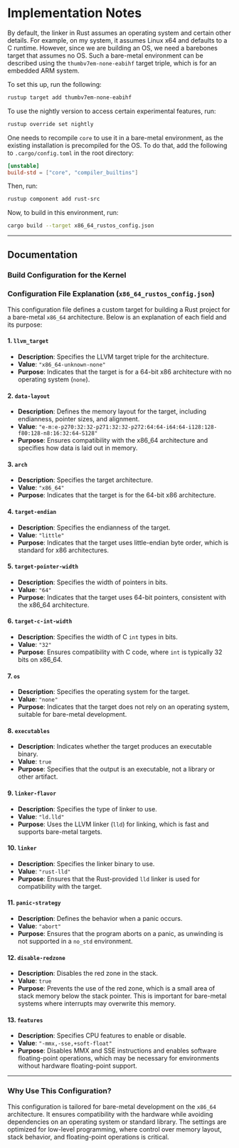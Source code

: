 # Implementation Notes

By default, the linker in Rust assumes an operating system and certain other details. For example, on my system, it assumes Linux x64 and defaults to a C runtime. However, since we are building an OS, we need a barebones target that assumes no OS. Such a bare-metal environment can be described using the `thumbv7em-none-eabihf` target triple, which is for an embedded ARM system.

To set this up, run the following:

```bash
rustup target add thumbv7em-none-eabihf
```

To use the nightly version to access certain experimental features, run:

```bash
rustup override set nightly
```

One needs to recompile `core` to use it in a bare-metal environment, as the existing installation is precompiled for the OS. To do that, add the following to `.cargo/config.toml` in the root directory:

```toml
[unstable]
build-std = ["core", "compiler_builtins"]
```

Then, run:

```bash
rustup component add rust-src
```

Now, to build in this environment, run:

```bash
cargo build --target x86_64_rustos_config.json
```

---

## Documentation

### Build Configuration for the Kernel

### Configuration File Explanation (`x86_64_rustos_config.json`)

This configuration file defines a custom target for building a Rust project for a bare-metal `x86_64` architecture. Below is an explanation of each field and its purpose:

#### 1. **`llvm_target`**
   - **Description**: Specifies the LLVM target triple for the architecture.
   - **Value**: `"x86_64-unknown-none"`
   - **Purpose**: Indicates that the target is for a 64-bit x86 architecture with no operating system (`none`).

#### 2. **`data-layout`**
   - **Description**: Defines the memory layout for the target, including endianness, pointer sizes, and alignment.
   - **Value**: `"e-m:e-p270:32:32-p271:32:32-p272:64:64-i64:64-i128:128-f80:128-n8:16:32:64-S128"`
   - **Purpose**: Ensures compatibility with the x86_64 architecture and specifies how data is laid out in memory.

#### 3. **`arch`**
   - **Description**: Specifies the target architecture.
   - **Value**: `"x86_64"`
   - **Purpose**: Indicates that the target is for the 64-bit x86 architecture.

#### 4. **`target-endian`**
   - **Description**: Specifies the endianness of the target.
   - **Value**: `"little"`
   - **Purpose**: Indicates that the target uses little-endian byte order, which is standard for x86 architectures.

#### 5. **`target-pointer-width`**
   - **Description**: Specifies the width of pointers in bits.
   - **Value**: `"64"`
   - **Purpose**: Indicates that the target uses 64-bit pointers, consistent with the x86_64 architecture.

#### 6. **`target-c-int-width`**
   - **Description**: Specifies the width of C `int` types in bits.
   - **Value**: `"32"`
   - **Purpose**: Ensures compatibility with C code, where `int` is typically 32 bits on x86_64.

#### 7. **`os`**
   - **Description**: Specifies the operating system for the target.
   - **Value**: `"none"`
   - **Purpose**: Indicates that the target does not rely on an operating system, suitable for bare-metal development.

#### 8. **`executables`**
   - **Description**: Indicates whether the target produces an executable binary.
   - **Value**: `true`
   - **Purpose**: Specifies that the output is an executable, not a library or other artifact.

#### 9. **`linker-flavor`**
   - **Description**: Specifies the type of linker to use.
   - **Value**: `"ld.lld"`
   - **Purpose**: Uses the LLVM linker (`lld`) for linking, which is fast and supports bare-metal targets.

#### 10. **`linker`**
   - **Description**: Specifies the linker binary to use.
   - **Value**: `"rust-lld"`
   - **Purpose**: Ensures that the Rust-provided `lld` linker is used for compatibility with the target.

#### 11. **`panic-strategy`**
   - **Description**: Defines the behavior when a panic occurs.
   - **Value**: `"abort"`
   - **Purpose**: Ensures that the program aborts on a panic, as unwinding is not supported in a `no_std` environment.

#### 12. **`disable-redzone`**
   - **Description**: Disables the red zone in the stack.
   - **Value**: `true`
   - **Purpose**: Prevents the use of the red zone, which is a small area of stack memory below the stack pointer. This is important for bare-metal systems where interrupts may overwrite this memory.

#### 13. **`features`**
   - **Description**: Specifies CPU features to enable or disable.
   - **Value**: `"-mmx,-sse,+soft-float"`
   - **Purpose**: Disables MMX and SSE instructions and enables software floating-point operations, which may be necessary for environments without hardware floating-point support.

---

### Why Use This Configuration?

This configuration is tailored for bare-metal development on the `x86_64` architecture. It ensures compatibility with the hardware while avoiding dependencies on an operating system or standard library. The settings are optimized for low-level programming, where control over memory layout, stack behavior, and floating-point operations is critical.